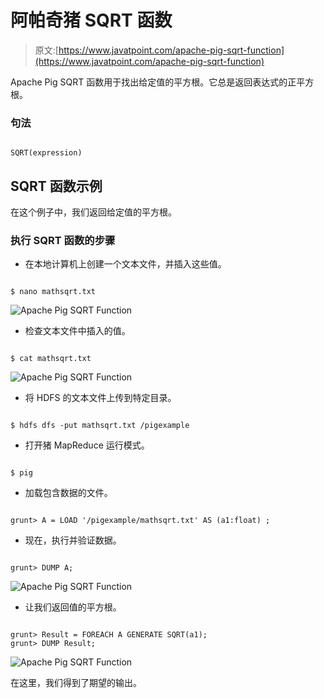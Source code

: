 # 阿帕奇猪 SQRT 函数

> 原文:[https://www.javatpoint.com/apache-pig-sqrt-function](https://www.javatpoint.com/apache-pig-sqrt-function)

Apache Pig SQRT 函数用于找出给定值的平方根。它总是返回表达式的正平方根。

### 句法

```

SQRT(expression)

```

## SQRT 函数示例

在这个例子中，我们返回给定值的平方根。

### 执行 SQRT 函数的步骤

*   在本地计算机上创建一个文本文件，并插入这些值。

```

$ nano mathsqrt.txt

```

![Apache Pig SQRT Function](../Images/12f776c1c1022111d995f8cf865d4223.png)

*   检查文本文件中插入的值。

```

$ cat mathsqrt.txt

```

![Apache Pig SQRT Function](../Images/d96770ba89c8fdbbbf0a4d068cbaff8f.png)

*   将 HDFS 的文本文件上传到特定目录。

```

$ hdfs dfs -put mathsqrt.txt /pigexample

```

*   打开猪 MapReduce 运行模式。

```

$ pig

```

*   加载包含数据的文件。

```

grunt> A = LOAD '/pigexample/mathsqrt.txt' AS (a1:float) ;

```

*   现在，执行并验证数据。

```

grunt> DUMP A;

```

![Apache Pig SQRT Function](../Images/8e40d8611c4e40e4809ed6cf6b1a58ac.png)

*   让我们返回值的平方根。

```

grunt> Result = FOREACH A GENERATE SQRT(a1);
grunt> DUMP Result;

```

![Apache Pig SQRT Function](../Images/e06b2a59a3f4b2c3e3ff0042c042302f.png)

在这里，我们得到了期望的输出。